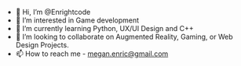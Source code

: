 - 👋 Hi, I’m @Enrightcode
- 👀 I’m interested in Game development 
- 🌱 I’m currently learning Python, UX/UI Design and C++
- 💞️ I’m looking to collaborate on Augmented Reality, Gaming, or Web Design Projects.
- 📫 How to reach me - megan.enric@gmail.com

<!---
Enrightcode/Enrightcode is a ✨ special ✨ repository because its `README.md` (this file) appears on your GitHub profile.
You can click the Preview link to take a look at your changes.
--->
